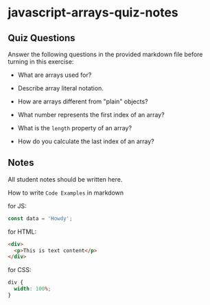 # javascript-arrays-quiz-notes

## Quiz Questions

Answer the following questions in the provided markdown file before turning in this exercise:

- What are arrays used for?

- Describe array literal notation.

- How are arrays different from "plain" objects?

- What number represents the first index of an array?

- What is the `length` property of an array?

- How do you calculate the last index of an array?

## Notes

All student notes should be written here.

How to write `Code Examples` in markdown

for JS:

```javascript
const data = 'Howdy';
```

for HTML:

```html
<div>
  <p>This is text content</p>
</div>
```

for CSS:

```css
div {
  width: 100%;
}
```
